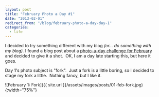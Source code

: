 ```yaml
---
layout: post
title: "February Photo a Day #1"
date: "2013-02-01"
redirect_from: "/blog/february-photo-a-day-day-1"
categories:
  - life
---
```


I decided to try something different with my blog _(or... do something with my blog)._ I found a blog post about a [photo-a-day challenge for February](https://fatmumslim.com.au/category/photo-a-day-2/) and decided to give it a shot.  OK, I am a day late starting this, but here it goes.

Day 1's photo subject is "fork".  Just a fork is a little boring, so I decided to stage my fork a little.  Nothing fancy, but I like it.

![February 1: Fork]({{ site.url }}/assets/images/posts/01-feb-fork.jpg){:width="75%"}
